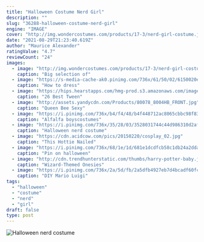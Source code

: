 ```yaml
---
title: "Halloween Costume Nerd Girl"
description: ""
slug: "36288-halloween-costume-nerd-girl"
engine: "IMAGE"
cover: "http://img.wondercostumes.com/products/17-3/nerd-girl-costume.jpg"
date: "2021-08-29T21:23:40.619Z"
author: "Maurice Alexander"
ratingValue: "4.7"
reviewCount: "24"
images:
  - image: "http://img.wondercostumes.com/products/17-3/nerd-girl-costume.jpg"
    caption: "Big selection of"
  - image: "https://s-media-cache-ak0.pinimg.com/736x/61/50/02/6150020eecbf1aa34472ae6171992c8c--nerd-halloween-costumes-nerd-costumes.jpg"
    caption: "How to dress"
  - image: "https://hips.hearstapps.com/hmg-prod.s3.amazonaws.com/images/diy-tween-halloween-costumes-1-1562785737.jpg?crop=0.9995537706381079xw:1xh;center,top&resize=480:*"
    caption: "26 Best Tween"
  - image: "http://assets.yandycdn.com/Products/80078_8004HB_FRONT.jpg"
    caption: "Queen Bee Sexy"
  - image: "https://i.pinimg.com/736x/b4/f4/48/b4f448712ac8065cbbc98f839f41d58b.jpg"
    caption: "Alfalfa boyscostumes"
  - image: "https://i.pinimg.com/736x/35/28/03/3528031744c44d986310d2af844885d3--nerd-halloween-costumes-nerd-costumes.jpg"
    caption: "Halloween nerd costume"
  - image: "https://cdn.acidcow.com/pics/20150220/cosplay_02.jpg"
    caption: "This Hottie Nailed"
  - image: "https://i.pinimg.com/736x/68/1e/1d/681e1dcdfcb58c1db24a2ddad5aa4c8e--halloween-customs-diy-halloween.jpg"
    caption: "Pin on halloween"
  - image: "http://cdn.trendhunterstatic.com/thumbs/harry-potter-baby.jpeg"
    caption: "Wizard-Themed Onesies"
  - image: "https://i.pinimg.com/736x/2a/5d/fb/2a5dfb4927eb7d4bcadf60fca81eaf65--princess-peach-costume-mario-luigi.jpg"
    caption: "DIY Mario Luigi"
tags:
  - "halloween"
  - "costume"
  - "nerd"
  - "girl"
draft: false
type: post
---
```



![Halloween nerd costume](https://i.pinimg.com/736x/35/28/03/3528031744c44d986310d2af844885d3--nerd-halloween-costumes-nerd-costumes.jpg "Halloween nerd costume")


<!--inArticleAds-->

<!--galleryOne-->


<!--inArticleAds-->

<!--galleryTwo-->


<!--galleryThree-->

